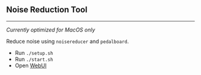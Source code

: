 Noise Reduction Tool
--------------------

--------------------

*Currently optimized for MacOS only*

Reduce noise using `noisereducer` and `pedalboard`.

* Run `./setup.sh`
* Run `./start.sh`
* Open [WebUI](http://127.0.0.1:7860)
